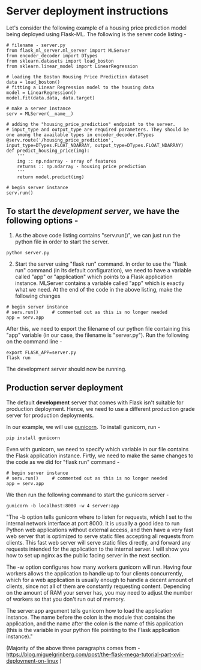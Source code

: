 # Server deployment instructions

Let's consider the following example of a housing price prediction model being deployed using Flask-ML. The following is the server code listing - 

```Python3
# filename - server.py
from flask_ml_server.ml_server import MLServer
from encoder_decoder import DTypes
from sklearn.datasets import load_boston
from sklearn.linear_model import LinearRegression

# loading the Boston Housing Price Prediction dataset
data = load_boston()
# fitting a Linear Regression model to the housing data
model = LinearRegression()
model.fit(data.data, data.target)

# make a server instance
serv = MLServer(__name__)

# adding the "housing_price_prediction" endpoint to the server. 
# input_type and output_type are required parameters. They should be one among the available types in encoder_decoder.DTypes
@serv.route('/housing_price_prediction', input_type=DTypes.FLOAT_NDARRAY, output_type=DTypes.FLOAT_NDARRAY)
def predict_housing_price(img):
    '''
    img :: np.ndarray - array of features
    returns :: np.ndarray - housing price prediction
    '''
    return model.predict(img)

# begin server instance
serv.run()
```

## To start the  *development server*, we have the following options - 

1. As the above code listing contains "serv.run()", we can just run the python file in order to start the server.
```
python server.py
```

2. Start the server using "flask run" command. In order to use the "flask run" command (in its default configuration), we need to have a variable called "app" or "application" which points to a Flask application instance. MLServer contains a variable called "app" which is exactly what we need. At the end of the code in the above listing, make the following changes

```
# begin server instance
# serv.run()     # commented out as this is no longer needed
app = serv.app
```

After this, we need to export the filename of our python file containing this "app" variable (in our case, the filename is "server.py"). Run the following on the command line -

```
export FLASK_APP=server.py
flask run
```
The development server should now be running.

## Production server deployment

The default **development** server that comes with Flask isn't suitable for production deployment. Hence, we need to use a different production grade server for production deployments. 

In our example, we will use [gunicorn](https://gunicorn.org/). To install gunicorn, run - 

```
pip install gunicorn
```

Even with gunicorn, we need to specify which variable in our file contains the Flask application instance. Firtly, we need to make the same changes to the code as we did for "flask run" command - 

```
# begin server instance
# serv.run()     # commented out as this is no longer needed
app = serv.app
```

We then run the following command to start the gunicorn server - 

```
gunicorn -b localhost:8000 -w 4 server:app
```

"The -b option tells gunicorn where to listen for requests, which I set to the internal network interface at port 8000. It is usually a good idea to run Python web applications without external access, and then have a very fast web server that is optimized to serve static files accepting all requests from clients. This fast web server will serve static files directly, and forward any requests intended for the application to the internal server. I will show you how to set up nginx as the public facing server in the next section.

The -w option configures how many workers gunicorn will run. Having four workers allows the application to handle up to four clients concurrently, which for a web application is usually enough to handle a decent amount of clients, since not all of them are constantly requesting content. Depending on the amount of RAM your server has, you may need to adjust the number of workers so that you don't run out of memory.

The server:app argument tells gunicorn how to load the application instance. The name before the colon is the module that contains the application, and the name after the colon is the name of this application (this is the variable in your python file pointing to the Flask application instance)."

(Majority of the above three paragraphs comes from - https://blog.miguelgrinberg.com/post/the-flask-mega-tutorial-part-xvii-deployment-on-linux  )

